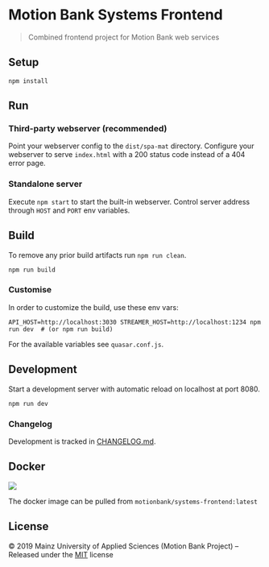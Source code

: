[comment]: # (ACHTUNG! This is an autogenerated file and will be automatically overwritten)
[comment]: # (To edit its contents please refer to the project dir '.readme')

# Motion Bank Systems Frontend

> Combined frontend project for Motion Bank web services



## Setup

```shell
npm install
```

## Run

### Third-party webserver (recommended)

Point your webserver config to the ``dist/spa-mat`` directory. Configure your webserver to serve ``index.html`` with a 200 status code instead of a 404 error page.

### Standalone server

Execute ``npm start`` to start the built-in webserver. Control server address through ``HOST`` and ``PORT`` env variables.

## Build

To remove any prior build artifacts run `npm run clean`.

```shell
npm run build
```

### Customise

In order to customize the build, use these env vars:

```shell
API_HOST=http://localhost:3030 STREAMER_HOST=http://localhost:1234 npm run dev  # (or npm run build)
```

For the available variables see `quasar.conf.js`.

## Development

Start a development server with automatic reload on localhost at port 8080.

```shell
npm run dev
```

### Changelog

Development is tracked in [CHANGELOG.md](https://gitlab.rlp.net/motionbank/systems-frontend/blob/master/CHANGELOG.md).

## Docker

[![](https://images.microbadger.com/badges/image/motionbank/systems-frontend.svg)](https://microbadger.com/images/motionbank/systems-frontend "Get your own image badge on microbadger.com")

The docker image can be pulled from `motionbank/systems-frontend:latest`


## License

:copyright: 2019 Mainz University of Applied Sciences (Motion Bank Project) – 
Released under the [MIT](https://github.com/motionbank-js/motionbank-systems-frontend/blob/master/LICENSE) license

